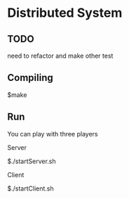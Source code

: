 # Distributed System

## TODO

need to refactor and make other test

## Compiling

$make

## Run
You can play with three players

Server

$./startServer.sh

Client

$./startClient.sh
